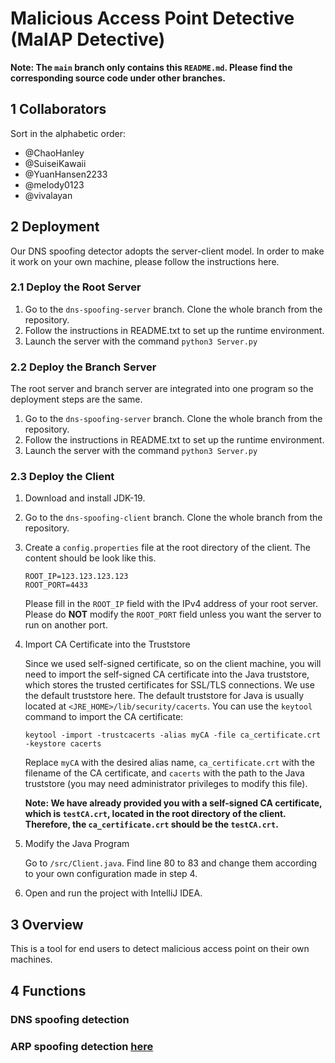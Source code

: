 # Malicious Access Point Detective (MalAP Detective)

**Note: The `main` branch only contains this `README.md`. Please find the corresponding source code under other branches.**

## 1 Collaborators 

Sort in the alphabetic order:

- @ChaoHanley
- @SuiseiKawaii
- @YuanHansen2233
- @melody0123
- @vivalayan

## 2 Deployment

Our DNS spoofing detector adopts the server-client model. In order to make it work on your own machine, please follow the instructions here.

### 2.1 Deploy the Root Server

1. Go to the `dns-spoofing-server` branch. Clone the whole branch from the repository.
2. Follow the instructions in README.txt to set up the runtime environment.
3. Launch the server with the command `python3 Server.py`

### 2.2 Deploy the Branch Server

The root server and branch server are integrated into one program so the deployment steps are the same.

1. Go to the `dns-spoofing-server` branch. Clone the whole branch from the repository.
2. Follow the instructions in README.txt to set up the runtime environment.
3. Launch the server with the command `python3 Server.py`

### 2.3 Deploy the Client

1. Download and install JDK-19.

2. Go to the `dns-spoofing-client` branch. Clone the whole branch from the repository.

3. Create a `config.properties` file at the root directory of the client. The content should be look like this.

   ```
   ROOT_IP=123.123.123.123
   ROOT_PORT=4433
   ```

   Please fill in the `ROOT_IP` field with the IPv4 address of your root server. Please do **NOT** modify the `ROOT_PORT` field unless you want the server to run on another port.

4. Import CA Certificate into the Truststore

   Since we used self-signed certificate, so on the client machine, you will need to import the self-signed CA certificate into the Java truststore, which stores the trusted certificates for  SSL/TLS connections. We use the default truststore here. The default truststore for Java is usually located  at `<JRE_HOME>/lib/security/cacerts`. You can use the `keytool` command to import the CA certificate:

   ```
   keytool -import -trustcacerts -alias myCA -file ca_certificate.crt -keystore cacerts
   ```

   Replace `myCA` with the desired alias name, `ca_certificate.crt` with the filename of the CA certificate, and `cacerts` with the path to the Java truststore (you may need administrator privileges to modify this file).

   **Note: We have already provided you with a self-signed CA certificate, which is `testCA.crt`, located in the root directory of the client. Therefore, the `ca_certificate.crt` should be the `testCA.crt`.** 

5. Modify the Java Program

   Go to `/src/Client.java`. Find line 80 to 83 and change them according to your own configuration made in step 4.

6. Open and run the project with IntelliJ IDEA.

## 3 Overview

This is a tool for end users to detect malicious access point on their own machines.

## 4 Functions

### DNS spoofing detection
### ARP spoofing detection [here](https://github.com/Melodys-Code-Warehouse/MalAP-Detective/tree/arp-spoofing)
